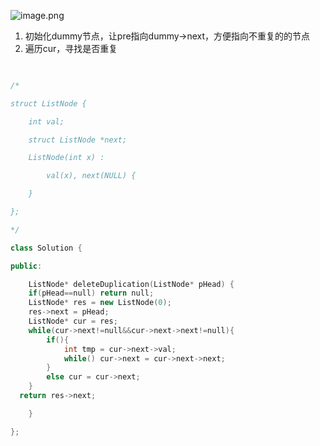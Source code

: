 ![image.png](https://obsidian-1311563466.cos.ap-guangzhou.myqcloud.com/baguwen/20241130094125.png)

1. 初始化dummy节点，让pre指向dummy->next，方便指向不重复的的节点
2. 遍历cur，寻找是否重复
```c++
  

/*

struct ListNode {

    int val;

    struct ListNode *next;

    ListNode(int x) :

        val(x), next(NULL) {

    }

};

*/

class Solution {

public:

    ListNode* deleteDuplication(ListNode* pHead) {
	if(pHead==null) return null;
	ListNode* res = new ListNode(0);
	res->next = pHead;
	ListNode* cur = res;
	while(cur->next!=null&&cur->next->next!=null){
		if(){
			int tmp = cur->next->val;
			while() cur->next = cur->next->next;
		}
		else cur = cur->next;
	}
  return res->next;

    }

};
```
